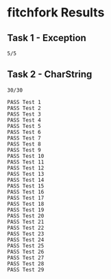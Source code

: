 fitchfork Results
=================

## Task 1 - Exception
```
5/5
```

## Task 2 - CharString
```
30/30

PASS Test 1
PASS Test 2
PASS Test 3
PASS Test 4
PASS Test 5
PASS Test 6
PASS Test 7
PASS Test 8
PASS Test 9
PASS Test 10
PASS Test 11
PASS Test 12
PASS Test 13
PASS Test 14
PASS Test 15
PASS Test 16
PASS Test 17
PASS Test 18
PASS Test 19
PASS Test 20
PASS Test 21
PASS Test 22
PASS Test 23
PASS Test 24
PASS Test 25
PASS Test 26
PASS Test 27
PASS Test 28
PASS Test 29
```

